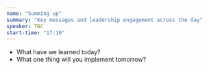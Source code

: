 ```yaml
---
name: "Summing up"
summary: "Key messages and leadership engagement across the day"
speaker: TBC
start-time: "17:10"
---
```


- What have we learned today?
- What one thing will you implement tomorrow?

